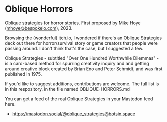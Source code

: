 # Oblique Horrors

Oblique strategies for horror stories. First proposed by Mike Hoye (mhoye@bespokeio.com), 2023.

Browsing the (wonderful) itch.io, I wondered if there's an Oblique Strategies deck out there for horror/survival story or game creators that people were passing around. I don't think that's the case, but I suggested a few. 

Oblique Strategies - subtitled "Over One Hundred Worthwhile Dilemmas" - is a card-based method for spurring creativity inquiry and and getting around creative block created by Brian Eno and Peter Schmidt, and was first published in 1975. 

If you'd like to suggest additions, contributions are welcome. The full list is in this respository, in the file named OBLIQUE-HORRORS.md 

You can get a feed of the real Oblique Strategies in your Mastodon feed here.
- https://mastodon.social/@oblique_strategies@botsin.space
